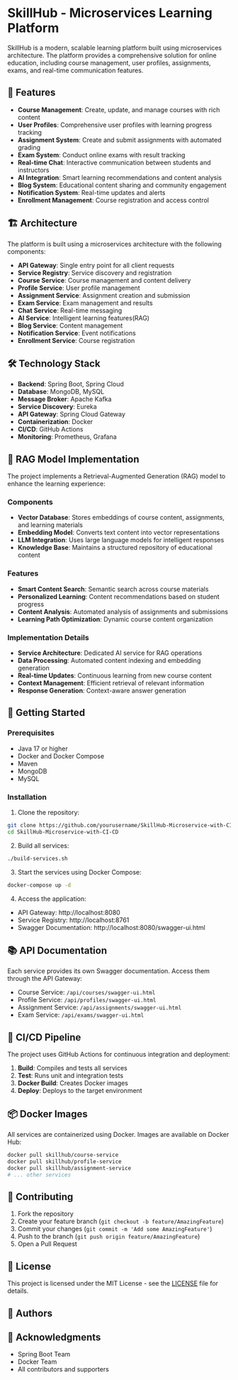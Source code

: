 # SkillHub - Microservices Learning Platform

SkillHub is a modern, scalable learning platform built using microservices architecture. The platform provides a comprehensive solution for online education, including course management, user profiles, assignments, exams, and real-time communication features.

## 🚀 Features

- **Course Management**: Create, update, and manage courses with rich content
- **User Profiles**: Comprehensive user profiles with learning progress tracking
- **Assignment System**: Create and submit assignments with automated grading
- **Exam System**: Conduct online exams with result tracking
- **Real-time Chat**: Interactive communication between students and instructors
- **AI Integration**: Smart learning recommendations and content analysis
- **Blog System**: Educational content sharing and community engagement
- **Notification System**: Real-time updates and alerts
- **Enrollment Management**: Course registration and access control

## 🏗 Architecture

The platform is built using a microservices architecture with the following components:

- **API Gateway**: Single entry point for all client requests
- **Service Registry**: Service discovery and registration
- **Course Service**: Course management and content delivery
- **Profile Service**: User profile management
- **Assignment Service**: Assignment creation and submission
- **Exam Service**: Exam management and results
- **Chat Service**: Real-time messaging
- **AI Service**: Intelligent learning features(RAG)
- **Blog Service**: Content management
- **Notification Service**: Event notifications
- **Enrollment Service**: Course registration

## 🛠 Technology Stack

- **Backend**: Spring Boot, Spring Cloud
- **Database**: MongoDB, MySQL
- **Message Broker**: Apache Kafka
- **Service Discovery**: Eureka
- **API Gateway**: Spring Cloud Gateway
- **Containerization**: Docker
- **CI/CD**: GitHub Actions
- **Monitoring**: Prometheus, Grafana

## 🤖 RAG Model Implementation

The project implements a Retrieval-Augmented Generation (RAG) model to enhance the learning experience:

### Components
- **Vector Database**: Stores embeddings of course content, assignments, and learning materials
- **Embedding Model**: Converts text content into vector representations
- **LLM Integration**: Uses large language models for intelligent responses
- **Knowledge Base**: Maintains a structured repository of educational content

### Features
- **Smart Content Search**: Semantic search across course materials
- **Personalized Learning**: Content recommendations based on student progress
- **Content Analysis**: Automated analysis of assignments and submissions
- **Learning Path Optimization**: Dynamic course content organization

### Implementation Details
- **Service Architecture**: Dedicated AI service for RAG operations
- **Data Processing**: Automated content indexing and embedding generation
- **Real-time Updates**: Continuous learning from new course content
- **Context Management**: Efficient retrieval of relevant information
- **Response Generation**: Context-aware answer generation

## 🚀 Getting Started

### Prerequisites

- Java 17 or higher
- Docker and Docker Compose
- Maven
- MongoDB
- MySQL

### Installation

1. Clone the repository:
```bash
git clone https://github.com/yourusername/SkillHub-Microservice-with-CI-CD.git
cd SkillHub-Microservice-with-CI-CD
```

2. Build all services:
```bash
./build-services.sh
```

3. Start the services using Docker Compose:
```bash
docker-compose up -d
```

4. Access the application:
- API Gateway: http://localhost:8080
- Service Registry: http://localhost:8761
- Swagger Documentation: http://localhost:8080/swagger-ui.html

## 📚 API Documentation

Each service provides its own Swagger documentation. Access them through the API Gateway:

- Course Service: `/api/courses/swagger-ui.html`
- Profile Service: `/api/profiles/swagger-ui.html`
- Assignment Service: `/api/assignments/swagger-ui.html`
- Exam Service: `/api/exams/swagger-ui.html`

## 🔄 CI/CD Pipeline

The project uses GitHub Actions for continuous integration and deployment:

1. **Build**: Compiles and tests all services
2. **Test**: Runs unit and integration tests
3. **Docker Build**: Creates Docker images
4. **Deploy**: Deploys to the target environment

## 📦 Docker Images

All services are containerized using Docker. Images are available on Docker Hub:

```bash
docker pull skillhub/course-service
docker pull skillhub/profile-service
docker pull skillhub/assignment-service
# ... other services
```

## 🤝 Contributing

1. Fork the repository
2. Create your feature branch (`git checkout -b feature/AmazingFeature`)
3. Commit your changes (`git commit -m 'Add some AmazingFeature'`)
4. Push to the branch (`git push origin feature/AmazingFeature`)
5. Open a Pull Request

## 📝 License

This project is licensed under the MIT License - see the [LICENSE](LICENSE) file for details.

## 👥 Authors


## 🙏 Acknowledgments

- Spring Boot Team
- Docker Team
- All contributors and supporters 